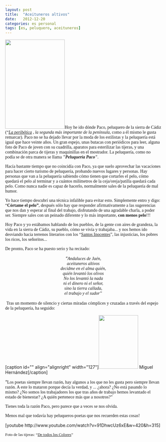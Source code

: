 ```yaml
---
layout: post
title:  "Aceituneros altivos"
date:   2012-12-20
categories: es personal
tags: [es, peluquero, aceituneros]
---
```

<p><span style="font-family:'Ubuntu Light';"><img class="alignleft" src="http://farm5.staticflickr.com/4015/4456231180_69aa79d4b4.jpg" alt="" width="192" height="288">Ho</span><span style="font-family:'Ubuntu Light';">y he ido dónde Paco, peluquero de la sierra de Cádiz (“</span><i style="font-family:'Ubuntu Light';"><a title="Peribética" href="http://es.wikipedia.org/wiki/Cordillera_Penib%C3%A9tica" target="_blank">La peribética</a>&nbsp;, la segunda más importante de la península</i><span style="font-family:'Ubuntu Light';">, como a él mismo le gusta remarcar). Paco no se ha dejado llevar por la moda de los estilistas y la peluquería está igual que hace veinte años. Un gran espejo, unas butacas con periódicos para leer, alguna foto de Paco de joven con su cuadrilla, aparatos para esterilizar las tijeras, y una combinación parca de tijeras y maquinillas en el mostrador. La peluquería, como no podía se de otra manera se llama </span><em style="font-family:'Ubuntu Light';"><strong>"Peluquería Paco"</strong></em><span style="font-family:'Ubuntu Light';">.&nbsp;</span></p>
<p><span style="font-family:'Ubuntu Light';">Hacía bastante tiempo que no coincidía con Paco, ya que suelo aprovechar las vacaciones para hacer cierto turismo de peluquería, probando nuevos lugares y personas. Hay personas que van a la peluquería sabiendo cómo tienen que cortarles el pelo, cómo quedará el pelo al terminar y a cuántos milímetros de la ceja/oreja/patilla quedará cada pelo. Como nunca nadie es capaz de hacerlo, normalmente sales de la peluquería de mal humor. </span></p>
<p><!--more--></p>
<p><span style="font-family:'Ubuntu Light';">Yo hace tiempo descubrí una técnica infalible para evitar esto. Simplemente entro y digo: “<b>Córtame el pelo”</b>, después sólo hay que responder afirmativamente a las sugerencias que nos dan y esperar al final del trabajo, disfrutando de una agradable charla, a poder ser. Siempre sales con un peinado diferente y lo más importante, <b>con menos pelo</b>!!!</span></p>
<p><span style="font-family:'Ubuntu Light';">Hoy Paco y yo estábamos hablando de los pueblos, de la gente con aires de grandeza, la vida en la sierra de Cádiz, su pueblo, cómo se vivía y trabajaba... y nos hemos ido desviando hacia terrenos literarios con los “<a href="http://es.wikipedia.org/wiki/Los_santos_inocentes_(novela)">Santos Inocentes</a>”, las injusticias, los pobres los ricos, los señoritos... </span></p>
<p><span style="font-family:'Ubuntu Light';">De pronto, Paco se ha puesto serio y ha recitado:</span></p>
<p align="CENTER"><em>“<span style="font-family:'Ubuntu Light';">Andaluces de Jaén,<br>
</span><span style="font-family:'Ubuntu Light';">aceituneros altivos<br>
decidme en el alma quién,<br>
quién levantó los olivos<br>
No los levantó la nada<br>
ni el dinero ni el señor,<br>
sino la tierra callada,<br>
el trabajo y el sudor”</span></em></p>
<p>&nbsp;<span style="font-family:'Ubuntu Light';">Tras un momento de silencio y ciertas miradas cómplices y cruzadas a través del espejo de la peluquería, ha seguido:</span></p>
<p>[caption id="" align="alignright" width="127"]<a href="http://es.wikipedia.org/wiki/Miguel_Hern%C3%A1ndez"><img class="   " src="http://upload.wikimedia.org/wikipedia/commons/0/0e/Miguel_hernandez.jpg" alt="" width="127" height="173"></a> Miguel Hernández[/caption]</p>
<p align="LEFT">“<span style="font-family:'Ubuntu Light';">Los poetas siempre llevan razón, hay algunos a los que no les gusta pero siempre llevan razón. A este lo mataron porque decía la verdad, y ... ¿ahora? ¿No está pasando lo mismo? ¿No somos los trabajadores los que tras años de trabajo hemos levantado el estado de bienestar? ¿A quién pertenece más que a nosotros?”</span></p>
<p align="LEFT"><span style="font-family:'Ubuntu Light';">Tienes toda la razón Paco, pero parece que a veces se nos olvida.</span></p>
<p align="LEFT"><span style="font-family:'Ubuntu Light';">Menos mal que todavía hay peluqueros-poetas que nos recuerden estas cosas!</span></p>
<p align="LEFT">[youtube http://www.youtube.com/watch?v=91DhwcUz6xE&amp;w=420&amp;h=315]</p>
<p align="LEFT"><span style="font-family:'Ubuntu Light';"><span style="font-size:small;">Foto de las tijeras: “<a href="http://www.flickr.com/photos/nachoeuropa/">De todos los Colores</a>”</span></span></p>
<p align="LEFT"></p>
